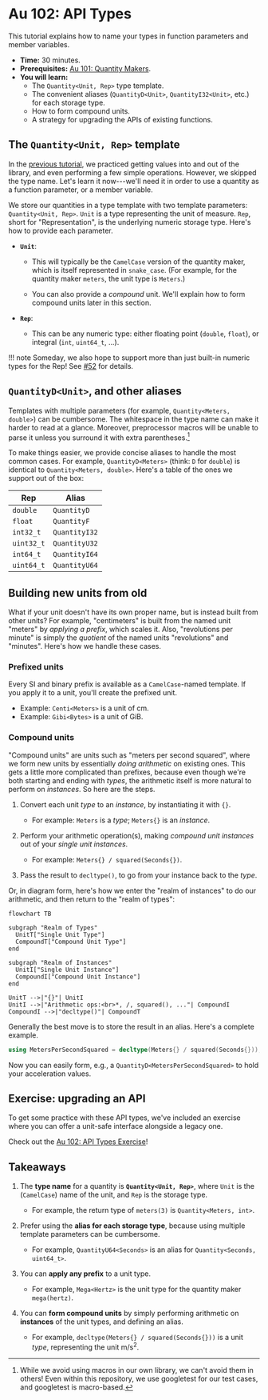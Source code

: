 # Au 102: API Types

This tutorial explains how to name your types in function parameters and member variables.

- **Time:** 30 minutes.
- **Prerequisites:** [Au 101: Quantity Makers](./101-quantity-makers.md).
- **You will learn:**
    - The `Quantity<Unit, Rep>` type template.
    - The convenient aliases (`QuantityD<Unit>`, `QuantityI32<Unit>`, etc.) for each storage type.
    - How to form compound units.
    - A strategy for upgrading the APIs of existing functions.

## The `Quantity<Unit, Rep>` template

In the [previous tutorial](./101-quantity-makers.md), we practiced getting values into and out of
the library, and even performing a few simple operations.  However, we skipped the type name.  Let's
learn it now---we'll need it in order to use a quantity as a function parameter, or a member
variable.

We store our quantities in a type template with two template parameters: `Quantity<Unit, Rep>`.
`Unit` is a type representing the unit of measure.  `Rep`, short for "Representation", is the
underlying numeric storage type. Here's how to provide each parameter.

- **`Unit`**:
    - This will typically be the `CamelCase` version of the quantity maker, which is itself
      represented in `snake_case`.  (For example, for the quantity maker `meters`, the unit type is
      `Meters`.)

    - You can also provide a _compound_ unit.  We'll explain how to form compound units later in
      this section.

- **`Rep`**:
    - This can be any numeric type: either floating point (`double`, `float`), or integral (`int`,
      `uint64_t`, ...).

!!! note
    Someday, we also hope to support more than just built-in numeric types for the Rep!  See [#52]
    for details.

## `QuantityD<Unit>`, and other aliases

Templates with multiple parameters (for example, `Quantity<Meters, double>`) can be cumbersome.  The
whitespace in the type name can make it harder to read at a glance.  Moreover, preprocessor macros
will be unable to parse it unless you surround it with extra parentheses.[^1]

[^1]: While we avoid using macros in our own library, we can't avoid them in others!  Even within
this repository, we use googletest for our test cases, and googletest is macro-based.

To make things easier, we provide concise aliases to handle the most common cases.  For example,
`QuantityD<Meters>` (think: `D` for `double`) is identical to `Quantity<Meters, double>`.  Here's
a table of the ones we support out of the box:

| Rep | Alias |
|-----|-------|
| `double` | `QuantityD` |
| `float` | `QuantityF` |
| `int32_t` | `QuantityI32` |
| `uint32_t` | `QuantityU32` |
| `int64_t` | `QuantityI64` |
| `uint64_t` | `QuantityU64` |

## Building new units from old

What if your unit doesn't have its own proper name, but is instead built from other units?  For
example, "centimeters" is built from the named unit "meters" by _applying a prefix_, which scales
it.  Also, "revolutions per minute" is simply the _quotient_ of the named units "revolutions" and
"minutes".  Here's how we handle these cases.

### Prefixed units

Every SI and binary prefix is available as a `CamelCase`-named template.  If you apply it to a unit,
you'll create the prefixed unit.

- Example: `Centi<Meters>` is a unit of $\text{cm}$.
- Example: `Gibi<Bytes>` is a unit of $\text{GiB}$.

### Compound units

"Compound units" are units such as "meters per second squared", where we form new units by
essentially _doing arithmetic_ on existing ones.  This gets a little more complicated than prefixes,
because even though we're both starting and ending with _types_, the arithmetic itself is more
natural to perform on _instances_.  So here are the steps.

1. Convert each unit _type_ to an _instance_, by instantiating it with `{}`.

    - For example: `Meters` is a _type_; `Meters{}` is an _instance_.

2. Perform your arithmetic operation(s), making _compound unit instances_ out
   of your _single unit instances_.

    - For example: `Meters{} / squared(Seconds{})`.

3. Pass the result to `decltype()`, to go from your instance back to the _type_.

Or, in diagram form, here's how we enter the "realm of instances" to do our arithmetic, and then
return to the "realm of types":

```mermaid
flowchart TB

subgraph "Realm of Types"
  UnitT["Single Unit Type"]
  CompoundT["Compound Unit Type"]
end

subgraph "Realm of Instances"
  UnitI["Single Unit Instance"]
  CompoundI["Compound Unit Instance"]
end

UnitT -->|"{}"| UnitI
UnitI -->|"Arithmetic ops:<br>*, /, squared(), ..."| CompoundI
CompoundI -->|"decltype()"| CompoundT
```

Generally the best move is to store the result in an alias.  Here's a complete example.

```cpp
using MetersPerSecondSquared = decltype(Meters{} / squared(Seconds{}));
```

Now you can easily form, e.g., a `QuantityD<MetersPerSecondSquared>` to hold your acceleration
values.

## Exercise: upgrading an API

To get some practice with these API types, we've included an exercise where you can offer
a unit-safe interface alongside a legacy one.

Check out the [Au 102: API Types Exercise](./exercise/102-api-types.md)!

## Takeaways

1. The **type name** for a quantity is **`Quantity<Unit, Rep>`**, where `Unit` is the (`CamelCase`)
   name of the unit, and `Rep` is the storage type.

    - For example, the return type of `meters(3)` is `Quantity<Meters, int>`.

2. Prefer using the **alias for each storage type**, because using multiple template parameters can
   be cumbersome.

    - For example, `QuantityU64<Seconds>` is an alias for `Quantity<Seconds, uint64_t>`.

3. You can **apply any prefix** to a unit type.

    - For example, `Mega<Hertz>` is the unit type for the quantity maker `mega(hertz)`.

4. You can **form compound units** by simply performing arithmetic on **instances** of the unit
   types, and defining an alias.

    - For example, `decltype(Meters{} / squared(Seconds{}))` is a unit _type_, representing the unit
    $\text{m} / \text{s}^2$.

[#52]: https://github.com/aurora-opensource/au/issues/52
